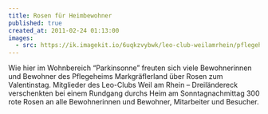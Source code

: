 ```yaml
---
title: Rosen für Heimbewohner
published: true
created_at: 2011-02-24 01:13:00
images:
  - src: https://ik.imagekit.io/6uqkzvybwk/leo-club-weilamrhein/pflegeheim/07-01.jpg
---
```


Wie hier im Wohnbereich “Parkinsonne” freuten sich viele Bewohnerinnen und Bewohner des Pflegeheims Markgräflerland über Rosen zum Valentinstag. Mitglieder des Leo-Clubs Weil am Rhein – Dreiländereck verschenkten bei einem Rundgang durchs Heim am Sonntagnachmittag 300 rote Rosen an alle Bewohnerinnen und Bewohner, Mitarbeiter und Besucher.
